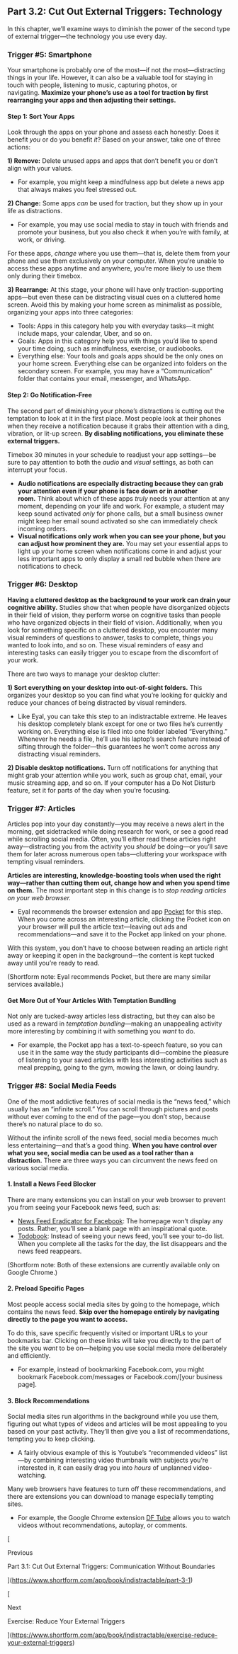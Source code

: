 ## Part 3.2: Cut Out External Triggers: Technology

In this chapter, we’ll examine ways to diminish the power of the second type of external trigger—the technology you use every day.

### Trigger #5: Smartphone

Your smartphone is probably one of the most—if not _the_ most—distracting things in your life. However, it can also be a valuable tool for staying in touch with people, listening to music, capturing photos, or navigating. **Maximize your phone’s use as a tool for traction by first rearranging your apps and then adjusting their settings.**

#### Step 1: Sort Your Apps

Look through the apps on your phone and assess each honestly: Does it benefit _you_ or do you benefit _it_? Based on your answer, take one of three actions:

**1) Remove:** Delete unused apps and apps that don’t benefit you or don’t align with your values.

- For example, you might keep a mindfulness app but delete a news app that always makes you feel stressed out.

**2) Change:** Some apps _can_ be used for traction, but they show up in your life as distractions.

- For example, you may use social media to stay in touch with friends and promote your business, but you also check it when you’re with family, at work, or driving.

For these apps, _change_ where you use them—that is, delete them from your phone and use them exclusively on your computer. When you’re unable to access these apps anytime and anywhere, you’re more likely to use them only during their timebox.

**3) Rearrange:** At this stage, your phone will have only traction-supporting apps—but even these can be distracting visual cues on a cluttered home screen. Avoid this by making your home screen as minimalist as possible, organizing your apps into three categories:

- Tools: Apps in this category help you with everyday tasks—it might include maps, your calendar, Uber, and so on.
- Goals: Apps in this category help you with things you’d like to spend your time doing, such as mindfulness, exercise, or audiobooks.
- Everything else: Your tools and goals apps should be the only ones on your home screen. Everything else can be organized into folders on the secondary screen. For example, you may have a “Communication” folder that contains your email, messenger, and WhatsApp.

#### Step 2: Go Notification-Free

The second part of diminishing your phone’s distractions is cutting out the temptation to look at it in the first place. Most people look at their phones when they receive a notification because it grabs their attention with a ding, vibration, or lit-up screen. **By disabling notifications, you eliminate these external triggers.**

Timebox 30 minutes in your schedule to readjust your app settings—be sure to pay attention to both the _audio_ and _visual_ settings, as both can interrupt your focus.

- **Audio notifications are especially distracting because they can grab your attention even if your phone is face down or in another room.** Think about which of these apps _truly_ needs your attention at any moment, depending on your life and work. For example, a student may keep sound activated _only_ for phone calls, but a small business owner might keep her email sound activated so she can immediately check incoming orders.
- **Visual notifications only work when you can see your phone, but you can adjust how prominent they are.** You may set your essential apps to light up your home screen when notifications come in and adjust your less important apps to only display a small red bubble when there are notifications to check.

### Trigger #6: Desktop

**Having a cluttered desktop as the background to your work can drain your cognitive ability.** Studies show that when people have disorganized objects in their field of vision, they perform worse on cognitive tasks than people who have organized objects in their field of vision. Additionally, when you look for something specific on a cluttered desktop, you encounter many visual reminders of questions to answer, tasks to complete, things you wanted to look into, and so on. These visual reminders of easy and interesting tasks can easily trigger you to escape from the discomfort of your work.

There are two ways to manage your desktop clutter:

**1) Sort everything on your desktop into out-of-sight folders.** This organizes your desktop so you can find what you’re looking for quickly and reduce your chances of being distracted by visual reminders.

- Like Eyal, you can take this step to an indistractable extreme. He leaves his desktop completely blank except for one or two files he’s currently working on. Everything else is filed into one folder labeled “Everything.” Whenever he needs a file, he’ll use his laptop’s search feature instead of sifting through the folder—this guarantees he won’t come across any distracting visual reminders.

**2) Disable desktop notifications.** Turn off notifications for anything that might grab your attention while you work, such as group chat, email, your music streaming app, and so on. If your computer has a Do Not Disturb feature, set it for parts of the day when you’re focusing.

### Trigger #7: Articles

Articles pop into your day constantly—you may receive a news alert in the morning, get sidetracked while doing research for work, or see a good read while scrolling social media. Often, you’ll either read these articles right away—distracting you from the activity you _should_ be doing—or you’ll save them for later across numerous open tabs—cluttering your workspace with tempting visual reminders.

**Articles are interesting, knowledge-boosting tools when used the right way—rather than cutting them out, change how and when you spend time on them.** The most important step in this change is to _stop reading articles on your web browser._

- Eyal recommends the browser extension and app [Pocket](https://getpocket.com/) for this step. When you come across an interesting article, clicking the Pocket icon on your browser will pull the article text—leaving out ads and recommendations—and save it to the Pocket app linked on your phone.

With this system, you don’t have to choose between reading an article right away or keeping it open in the background—the content is kept tucked away until you’re ready to read.

(Shortform note: Eyal recommends Pocket, but there are many similar services available.)

#### Get More Out of Your Articles With Temptation Bundling

Not only are tucked-away articles less distracting, but they can also be used as a reward in _temptation bundling_—making an unappealing activity more interesting by combining it with something you _want_ to do.

- For example, the Pocket app has a text-to-speech feature, so you can use it in the same way the study participants did—combine the pleasure of listening to your saved articles with less interesting activities such as meal prepping, going to the gym, mowing the lawn, or doing laundry.

### Trigger #8: Social Media Feeds

One of the most addictive features of social media is the “news feed,” which usually has an “infinite scroll.” You can scroll through pictures and posts without ever coming to the end of the page—you don’t stop, because there’s no natural place to do so.

Without the infinite scroll of the news feed, social media becomes much less entertaining—and that’s a good thing. **When you have control over what you see, social media can be used as a tool rather than a distraction.** There are three ways you can circumvent the news feed on various social media.

#### 1. Install a News Feed Blocker

There are many extensions you can install on your web browser to prevent you from seeing your Facebook news feed, such as:

- [News Feed Eradicator for Facebook](https://chrome.google.com/webstore/detail/news-feed-eradicator-for/fjcldmjmjhkklehbacihaiopjklihlgg): The homepage won’t display any posts. Rather, you’ll see a blank page with an inspirational quote.
- [Todobook](https://chrome.google.com/webstore/detail/todobook/ihbejplhkeifejcpijadinaicidddbde?hl=en): Instead of seeing your news feed, you’ll see your to-do list. When you complete all the tasks for the day, the list disappears and the news feed reappears.

(Shortform note: Both of these extensions are currently available only on Google Chrome.)

#### 2. Preload Specific Pages

Most people access social media sites by going to the homepage, which contains the news feed. **Skip over the homepage entirely by navigating directly to the page you want to access.**

To do this, save specific frequently visited or important URLs to your bookmarks bar. Clicking on these links will take you directly to the part of the site you _want_ to be on—helping you use social media more deliberately and efficiently.

- For example, instead of bookmarking Facebook.com, you might bookmark Facebook.com/messages or Facebook.com/[your business page].

#### 3. Block Recommendations

Social media sites run algorithms in the background while you use them, figuring out what types of videos and articles will be most appealing to you based on your past activity. They’ll then give you a list of recommendations, tempting you to keep clicking.

- A fairly obvious example of this is Youtube’s “recommended videos” list—by combining interesting video thumbnails with subjects you’re interested in, it can easily drag you into _hours_ of unplanned video-watching.

Many web browsers have features to turn off these recommendations, and there are extensions you can download to manage especially tempting sites.

- For example, the Google Chrome extension [DF Tube](https://chrome.google.com/webstore/detail/df-tube-distraction-free/mjdepdfccjgcndkmemponafgioodelna?hl=en) allows you to watch videos without recommendations, autoplay, or comments.

[

Previous

Part 3.1: Cut Out External Triggers: Communication Without Boundaries

](https://www.shortform.com/app/book/indistractable/part-3-1)

[

Next

Exercise: Reduce Your External Triggers

](https://www.shortform.com/app/book/indistractable/exercise-reduce-your-external-triggers)